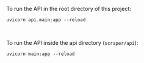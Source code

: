 To run the API in the root directory of this project:
```
uvicorn api.main:app --reload
```

<br>

To run the API inside the api directory (`scraper/api`):
```
uvicorn main:app --reload
```
